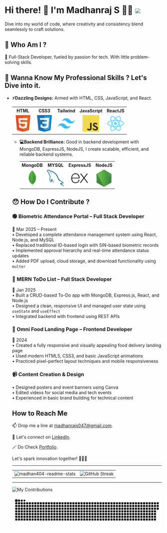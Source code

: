 # Hi there! 👋 I'm Madhanraj S 🚀✨ ![](https://komarev.com/ghpvc/?username=madhan404&color=1f6feb&style=flat-square)

Dive into my world of code, where creativity and consistency blend seamlessly to craft solutions.

## 🫣 Who Am I ?

🚀 Full-Stack Developer, fueled by passion for tech. With little problem-solving skills.

## 💼 Wanna Know My Professional Skills ? Let's Dive into it.

  - **⚡Dazzling Designs:** Armed with HTML, CSS, JavaScript, and React.
    
    <table style="width: 100%; table-layout: fixed;">
      <tr align="center">
        <th>HTML</th>
        <th>CSS3</th>
        <th>Tailwind</th>
        <th>JavaScript</th>
        <th>ReactJS</th>
      </tr>
      <tr align="center">
        <td><img src="https://github.com/devicons/devicon/blob/master/icons/html5/html5-original.svg" title="HTML" alt="HTML Madhanraj S" height="55" width="55";/></td>
        <td><img src="https://github.com/devicons/devicon/blob/master/icons/css3/css3-original.svg" title="CSS" alt="CSS Madhanraj S" height="55" width="55";/></td>
</td>
        <td><img src="https://github.com/devicons/devicon/blob/master/icons/tailwindcss/tailwindcss-original.svg" title="Tailwind" alt="Tailwind Madhanraj S" height="55" width="55";/></td>
        <td><img src="https://github.com/devicons/devicon/blob/master/icons/javascript/javascript-original.svg" title="JavaScript" alt="JavaScript Madhanraj S" height="55" width="55";/></td>
        <td><img src="https://github.com/devicons/devicon/blob/master/icons/react/react-original.svg" title="ReactJS" alt="ReactJS Madhanraj S" height="55" width="55";/></td>
        </tr>
     </table>

  - **💻Backend Brilliance:** Good in backend development with MongoDB, ExpressJS, NodeJS, I create scalable, efficient, and reliable backend systems.

    <table style="width: 100%; table-layout: fixed;">
      <tr align="center">
        <th>MongoDB</th>
        <th>MYSQL</th>
        <th>ExpressJS</th>
        <th>NodeJS</th>
      </tr>
      <tr align="center">
        <td><img src="https://github.com/devicons/devicon/blob/master/icons/mongodb/mongodb-original.svg" title="MongoDB" alt="MongoDB Madhanraj S" width="55" height="55"/></td>
        <td><img src="https://github.com/devicons/devicon/blob/master/icons/mysql/mysql-original.svg" title="Mysql" alt="Mysql Madhanraj S" width="55" height="55"/></td>
        <td><img src="https://github.com/devicons/devicon/blob/master/icons/express/express-original.svg" title="ExpressJS" alt="ExpressJS Madhanraj S" width="55" height="55"/></td>
        <td><img src="https://github.com/devicons/devicon/blob/master/icons/nodejs/nodejs-original.svg" title="NodeJS" alt="NodeJS Madhanraj S" width="55" height="55"/></td>
      </tr>
    </table>

## 😯 How Do I Contribute ?

### 🟢 Biometric Attendance Portal – Full Stack Developer  
📅 Mar 2025 – Present  
• Developed a complete attendance management system using React, Node.js, and MySQL  
• Replaced traditional ID-based login with SIN-based biometric records  
• Implemented approval hierarchy and real-time attendance status updates  
• Added PDF upload, cloud storage, and download functionality using `multer`  

### 📝 MERN ToDo List – Full Stack Developer  
📅 Jan 2025  
• Built a CRUD-based To-Do app with MongoDB, Express.js, React, and Node.js  
• Designed a clean, responsive UI and managed user state using `useState` and `useEffect`  
• Integrated backend with frontend using REST APIs  

### 🍔 Omni Food Landing Page – Frontend Developer  
📅 2024  
• Created a fully responsive and visually appealing food delivery landing page  
• Used modern HTML5, CSS3, and basic JavaScript animations  
• Practiced pixel-perfect layout techniques and mobile responsiveness  

### 📹 Content Creation & Design  
• Designed posters and event banners using Canva  
• Edited videos for social media and tech events  
• Experienced in basic brand building for technical content


## How to Reach Me

📫 Drop me a line at madhanrajs047@gmail.com.

🔮 Let's connect on [LinkedIn](https://www.linkedin.com/in/madhanraj-s-35430a284).

🪄 Do Check [Portfolio]().

Let's spark innovation together! 🧙‍♂️✨

---

<table>
  <tr>
    <td style="border: none;">
      <img src="https://github-readme-stats.vercel.app/api?username=madhan404&show_icons=true&theme=github_dark" alt="madhan404-readme-stats" />
    </td>
    <td style="border: none;">
        <img src="https://github-readme-streak-stats.herokuapp.com?user=madhan404&theme=github-dark-blue&cache_bust=true" alt="GitHub Streak" />
    </td>
  </tr>
</table>

---

![My Contributions](https://github-readme-activity-graph.vercel.app/graph?username=madhan404&bg_color=0d1117&color=58a6ff&line=1f6feb&point=ffffff&area=true&hide_border=false)

<p align="center">
 <img width="1000" src="github-snake.svg" alt="snake"/>
</p>

